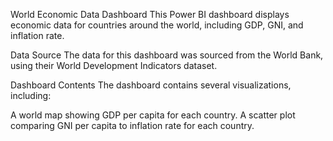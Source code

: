 World Economic Data Dashboard
This Power BI dashboard displays economic data for countries around the world, including GDP, GNI, and inflation rate.

Data Source
The data for this dashboard was sourced from the World Bank, using their World Development Indicators dataset.

Dashboard Contents
The dashboard contains several visualizations, including:

A world map showing GDP per capita for each country.
A scatter plot comparing GNI per capita to inflation rate for each country.

